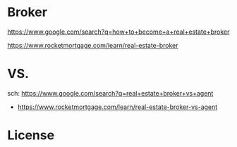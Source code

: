 # Broker
https://www.google.com/search?q=how+to+become+a+real+estate+broker 

https://www.rocketmortgage.com/learn/real-estate-broker

# VS.
sch: https://www.google.com/search?q=real+estate+broker+vs+agent
- https://www.rocketmortgage.com/learn/real-estate-broker-vs-agent

# License
